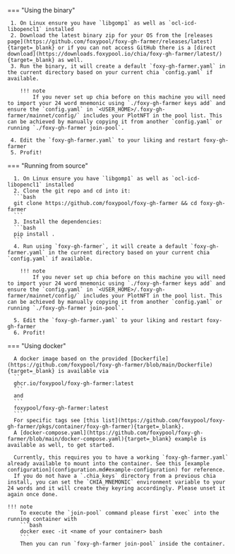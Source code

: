 === "Using the binary"

     1. On Linux ensure you have `libgomp1` as well as `ocl-icd-libopencl1` installed
     2. Download the latest binary zip for your OS from the [releases page](https://github.com/foxypool/foxy-gh-farmer/releases/latest){target=_blank} or if you can not access GitHub there is a [direct download](https://downloads.foxypool.io/chia/foxy-gh-farmer/latest/){target=_blank} as well.
     3. Run the binary, it will create a default `foxy-gh-farmer.yaml` in the current directory based on your current chia `config.yaml` if available.

        !!! note
            If you never set up chia before on this machine you will need to import your 24 word mnemonic using `./foxy-gh-farmer keys add` and ensure the `config.yaml` in `<USER_HOME>/.foxy-gh-farmer/mainnet/config/` includes your PlotNFT in the pool list. This can be achieved by manually copying it from another `config.yaml` or running `./foxy-gh-farmer join-pool`.

     4. Edit the `foxy-gh-farmer.yaml` to your liking and restart foxy-gh-farmer
     5. Profit!

=== "Running from source"

      1. On Linux ensure you have `libgomp1` as well as `ocl-icd-libopencl1` installed
      2. Clone the git repo and cd into it: 
      ```bash
      git clone https://github.com/foxypool/foxy-gh-farmer && cd foxy-gh-farmer
      ```
      3. Install the dependencies: 
      ```bash
      pip install .
      ```
      4. Run using `foxy-gh-farmer`, it will create a default `foxy-gh-farmer.yaml` in the current directory based on your current chia `config.yaml` if available.

        !!! note
            If you never set up chia before on this machine you will need to import your 24 word mnemonic using `./foxy-gh-farmer keys add` and ensure the `config.yaml` in `<USER_HOME>/.foxy-gh-farmer/mainnet/config/` includes your PlotNFT in the pool list. This can be achieved by manually copying it from another `config.yaml` or running `./foxy-gh-farmer join-pool`.

      5. Edit the `foxy-gh-farmer.yaml` to your liking and restart foxy-gh-farmer
      6. Profit!

=== "Using docker"

      A docker image based on the provided [Dockerfile](https://github.com/foxypool/foxy-gh-farmer/blob/main/Dockerfile){target=_blank} is available via
      ```
      ghcr.io/foxypool/foxy-gh-farmer:latest
      ```
      and
      ```
      foxypool/foxy-gh-farmer:latest
      ```
      For specific tags see [this list](https://github.com/foxypool/foxy-gh-farmer/pkgs/container/foxy-gh-farmer){target=_blank}.
      A [docker-compose.yaml](https://github.com/foxypool/foxy-gh-farmer/blob/main/docker-compose.yaml){target=_blank} example is available as well, to get started.

      Currently, this requires you to have a working `foxy-gh-farmer.yaml` already available to mount into the container. See this [example configuration](configuration.md#example-configuration) for reference.
      If you do not have a `.chia_keys` directory from a previous chia install, you can set the `CHIA_MNEMONIC` environment variable to your 24 words and it will create they keyring accordingly. Please unset it again once done.

    !!! note
        To execute the `join-pool` command please first `exec` into the running container with
        ```bash
        docker exec -it <name of your container> bash
        ```
        Then you can run `foxy-gh-farmer join-pool` inside the container.
